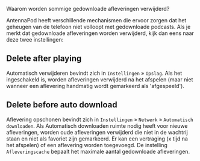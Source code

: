 Waarom worden sommige gedownloade afleveringen verwijderd?

AntennaPod heeft verschillende mechanismen die ervoor zorgen dat het geheugen van de telefoon niet volloopt met gedownloade podcasts. Als je merkt dat gedownloade afleveringen worden verwijderd, kijk dan eens naar deze twee instellingen:

## Delete after playing

Automatisch verwijderen bevindt zich in `Instellingen` » `Opslag`. Als het ingeschakeld is, worden afleveringen verwijderd na het afspelen (maar niet wanneer een aflevering handmatig wordt gemarkeerd als 'afgespeeld').

## Delete before auto download

Aflevering opschonen bevindt zich in `Instellingen` » `Netwerk` » `Automatisch downloaden`. Als Automatisch downloaden ruimte nodig heeft voor nieuwe afleveringen, worden oude afleveringen verwijderd die niet in de wachtrij staan en niet als favoriet zijn gemarkeerd. Er kan een vertraging (x tijd na het afspelen) of een aflevering worden toegevoegd. De instelling `Afleveringscache` bepaalt het maximale aantal gedownloade afleveringen.

